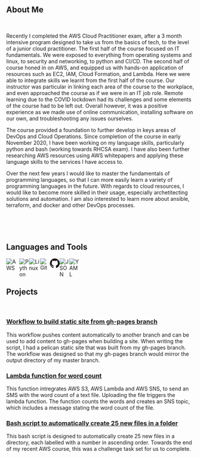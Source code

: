 ## About Me
&nbsp;

Recently I completed the AWS Cloud Practitioner exam, after a 3 month intensive program designed to take us from the basics of tech, to the level of a junior cloud practitioner. The first half of the course focused on IT fundamentals. We were exposed to everything from operating systems and linux, to security and networking, to python and CI/CD. The second half of course honed in on AWS, and equipped us with hands-on application of resources such as EC2, IAM, Cloud Formation, and Lambda. Here we were able to integrate skills we learnt from the first half of the course. Our instructor was particular in linking each area of the course to the workplace, and even approached the course as if we were in an IT job role. Remote learning due to the COVID lockdown had its challenges and some elements of the course had to be left out. Overall however, it was a positive experience as we made use of online communication, installing software on our own, and troubleshooting any issues ourselves.

The course provided a foundation to further develop in keys areas of DevOps and Cloud Operations. Since completion of the course in early November 2020, I have been working on my language skills, particularly python and bash (working towards RHCSA exam). I have also been further researching AWS resources using AWS whitepapers and applying these language skills to the services I have access to.

Over the next few years I would like to master the fundamentals of programming languages, so that I can more easily learn a variety of programming languages in the future. With regards to cloud resources, I would like to become more skilled in their usage, especially archetitecting solutions and automation. I am also interested to learn more about ansible, terraform, and docker and other DevOps processes.
&nbsp;

&nbsp;

&nbsp;

## Languages and Tools
&nbsp;
[<img align="left" alt="AWS" width="35px" src="https://attckcom-production.s3.amazonaws.com/uploads/2017/03/aws-white.png" />](https://aws.amazon.com)
[<img align="left" alt="Python" width="26px" src="https://www.rogerperkin.co.uk/wp-content/uploads/2016/12/python-transparent-logo.png" />](https://www.python.org)
<img align="left" alt="Linux" width="30px" src="https://daveden.files.wordpress.com/2013/02/tux_inverted.jpg" />
[<img align="left" alt="Git" width="26px" src="https://image.flaticon.com/icons/png/128/38/38401.png" />](https://git-scm.com)
[<img align="left" alt="GitHub" width="26px" src="https://raw.githubusercontent.com/github/explore/78df643247d429f6cc873026c0622819ad797942/topics/github/github.png" />](https://github.com/kasimakhtar/KasimAkhtar)
[<img align="left" alt="JSON" width="26px" src="https://cdn0.iconfinder.com/data/icons/file-types-vol-5/64/json_file-512.png" />](http://www.json.org)
[<img align="left" alt="YAML" width="26px" src="https://png.pngtree.com/png-clipart/20190630/original/pngtree-yaml-file-document-icon-png-image_4166817.jpg" />](https://yaml.org)

&nbsp;

## Projects

&nbsp;

### [Workflow to build static site from gh-pages branch](https://kasimakhtar.github.io/kasimakhtar/CI-CD-workflow.html)
This workflow pushes content automatically to another branch and can be used to add content to gh-pages when building a site. When writing the script, I had a pelican static site that was built from my gh-pages branch. The workflow was designed so that my gh-pages branch would mirror the output directory of my master branch.
&nbsp;

### [Lambda function for word count](https://kasimakhtar.github.io/kasimakhtar/lambda-function.html)
This function intregrates AWS S3, AWS Lambda and AWS SNS, to send an SMS with the word count of a text file. Uploading the file triggers the lambda function. The function counts the words and creates an SNS topic, which includes a message stating the word count of the file.
&nbsp;

### [Bash script to automatically create 25 new files in a folder](https://kasimakhtar.github.io/kasimakhtar/file_creator.html)
This bash script is designed to automatically create 25 new files in a directory, each labelled with a number in ascending order. Towards the end of my recent AWS course, this was a challenge task set for us to complete.
